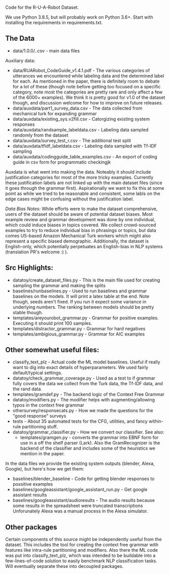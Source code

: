 Code for the R-U-A-Robot Dataset.

We use Python 3.8.5, but will probably work on Python 3.6+.
Start with installing the requirements in requirements.txt.

## The Data

* data/1.0.0/<label>.<split>.csv - main data files

Auxiliary data:
* data/RUARobot_CodeGuide_v1.4.1.pdf - The various categories of utterances we encountered while labeling data
    and the determined label for each. As mentioned in the paper, there is definitely room to debate
    for a lot of these (though note before getting too focused on a specific category, note most
    the categories are pretty rare and only affect a few of the 6000+ examples). We think it is pretty
    good for v1.0 of the dataset though, and discussion welcome for how to improve on future releases.
* data/auxdata/part1_survey_data.csv - The data collected from mechanical turk for expanding grammar
* data/auxdata/existing_sys.v2fill.csv - Catorgizing existing system responses
* data/auxdata/randsample_labeldata.csv - Labeling data sampled randomly from the dataset
* data/auxdata/survey_test_r.csv - The additional test split
* data/auxdata/tfidf_labeldata.csv - Labeling data sampled with Tf-IDF sampling
* data/auxdata/codingguide_table_examples.csv - An export of coding guide in csv form for programmatic checkingjk

Auxdata is what went into making the data. Noteably it should include justification categories
for most of the more tricky examples. Currently these justification labels are not linked up with
the main dataset files (since it goes through the grammar first). Aspirationally we want to fix this at some point
as while we tried to be reasonable and consistent, some labls on the edge cases might be confusing without
the justification label.

*Data Bias Notes:* While efforts were to make the dataset comprehensive, users of the dataset should be aware 
of potential dataset biases. 
Most example review and grammar development was done by one individual, which could induce 
biases in topics covered. We collect crowd-sourced examples to try to reduce individual bias in phrasings or topics, but 
data comes US-based Amazon Mechanical Turk workers which might also represent a specific biased demographic. 
Additionally, the dataset is English-only, which potentially perpetuates an English-bias in NLP systems 
(translation PR's welcome :) ).


## Src Highlights:

* datatoy/create_dataset_files.py - This is the main file used for creating sampling the grammar and making the splits
* baselines/runbaselines.py - Used to run baselines and grammar baselines on the models.
    It will print a latex table at the end. Note though, seeds aren't fixed. If you run it
    expect some variance in underlying numbers. The ranking between models should be pretty
    stable though.
* templates/areyourobot_grammar.py - Grammar for positive examples. Executing it should print 100 samples.
* templates/distractor_grammar.py - Grammar for hard negatives
* templates/ambigious_grammar.py - Grammar for AIC examples

## Other somewhat useful files:

* classify_text_plz - Actual code the ML model baselines. 
    Useful if really want to dig into exact details of hyperparameters. We used fairly default/typical settings.
* datatoy/check_grammar_coverage.py - Used as a test to if grammar fully covers the data we collect from
    the Turk data, the Tf-IDF data, and the rand data.
* templates/gramdef.py - The backend logic of the Context Free Grammar
* datatoy/modifiers.py - The modifier helps with augmenting/allowing typos in the context free grammar
* othersurvey/responsecats.py - How we made the questions for the "good response" surveys
* tests - About 35 automated tests for the CFG, utilities, and fancy within-rule partitioning stuff.
* datatoy/grammar_classifier.py - How we convert our classifier. See also:
    * templates/gramgen.py - converts the grammar into EBNF form for use in a off the shelf parser (Lark).
        Also the GramRecognizer is the backend of the classifier and includes some of 
        the heuristics we mention in the paper.

In the data files we provide the existing system outputs (blender, Alexa, Google), but here's how we get them:

* baselines/blender_baseline - Code for getting blender responses to possitive examples
* baselines/googleassistant/google_assistant_run.py - Get google assistant results
* baselines/googleassistant/audioresults - The audio results because some results in the spreadsheet were truncated transcriptions
Unforunately Alexa was a manual process in the Alexa simulator.
  
## Other packages

Certain components of this source might be independently useful from the dataset. This includes the tool for 
creating the context free grammar with features like intra-rule partitioning and modifiers. Also there the ML
code was put into classify_text_plz, which was intended to be buildable into a few-lines-of-code solution to easily
benchmark NLP classification tasks. Will eventually separate these into decoupled packages.